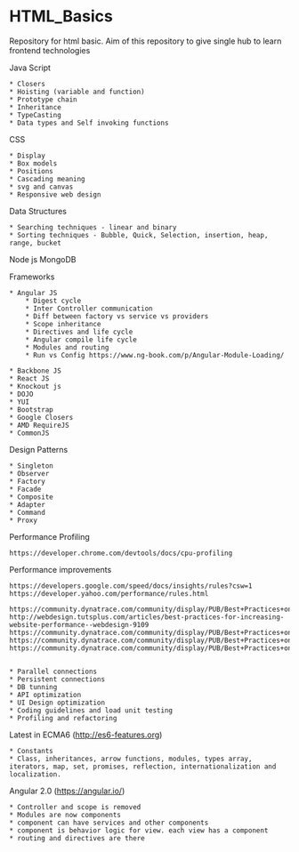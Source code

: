 # HTML_Basics
Repository for html basic. Aim of this repository to give single hub to learn frontend technologies

Java Script

	* Closers
	* Hoisting (variable and function)
	* Prototype chain 
	* Inheritance 
	* TypeCasting 
	* Data types and Self invoking functions 

CSS

	* Display
	* Box models
	* Positions
	* Cascading meaning
	* svg and canvas
	* Responsive web design

Data Structures

	* Searching techniques - linear and binary 
	* Sorting techniques - Bubble, Quick, Selection, insertion, heap, range, bucket 

Node js
MongoDB

Frameworks

	* Angular JS
		* Digest cycle
		* Inter Controller communication
		* Diff between factory vs service vs providers
		* Scope inheritance
		* Directives and life cycle 
		* Angular compile life cycle
		* Modules and routing
		* Run vs Config https://www.ng-book.com/p/Angular-Module-Loading/ 

	* Backbone JS
	* React JS
	* Knockout js
	* DOJO
	* YUI
	* Bootstrap 
	* Google Closers
	* AMD RequireJS
	* CommonJS 

Design Patterns

	* Singleton 
	* Observer 
	* Factory 
	* Facade 
	* Composite
	* Adapter 
	* Command 
	* Proxy 


Performance Profiling

    https://developer.chrome.com/devtools/docs/cpu-profiling 

Performance improvements

    https://developers.google.com/speed/docs/insights/rules?csw=1
    https://developer.yahoo.com/performance/rules.html

    https://community.dynatrace.com/community/display/PUB/Best+Practices+on+Web+Site+Performance+Optimization 
    http://webdesign.tutsplus.com/articles/best-practices-for-increasing-website-performance--webdesign-9109
    https://community.dynatrace.com/community/display/PUB/Best+Practices+on+JavaScript+and+AJAX+Performance
    https://community.dynatrace.com/community/display/PUB/Best+Practices+on+Network+Requests+and+Roundtrips
    https://community.dynatrace.com/community/display/PUB/Best+Practices+on+Browser+Caching


	* Parallel connections
	* Persistent connections
	* DB tunning
	* API optimization
	* UI Design optimization
	* Coding guidelines and load unit testing
	* Profiling and refactoring

Latest in ECMA6 (http://es6-features.org)

	* Constants
	* Class, inheritances, arrow functions, modules, types array, iterators, map, set, promises, reflection, internationalization and localization.

 Angular 2.0 (https://angular.io/)

	* Controller and scope is removed
	* Modules are now components
	* component can have services and other components
	* component is behavior logic for view. each view has a component
	* routing and directives are there


